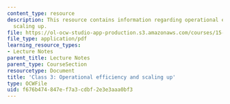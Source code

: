 ```yaml
---
content_type: resource
description: This resource contains information regarding operational efficiency and
  scaling up.
file: https://ol-ocw-studio-app-production.s3.amazonaws.com/courses/15-232-business-model-innovation-global-health-in-frontier-markets-fall-2013/f676b474847ef7a3cdbf2e3e3aaa0bf3_MIT15_232F13_Class3.pdf
file_type: application/pdf
learning_resource_types:
- Lecture Notes
parent_title: Lecture Notes
parent_type: CourseSection
resourcetype: Document
title: 'Class 3: Operational efficiency and scaling up'
type: OCWFile
uid: f676b474-847e-f7a3-cdbf-2e3e3aaa0bf3
---
```

